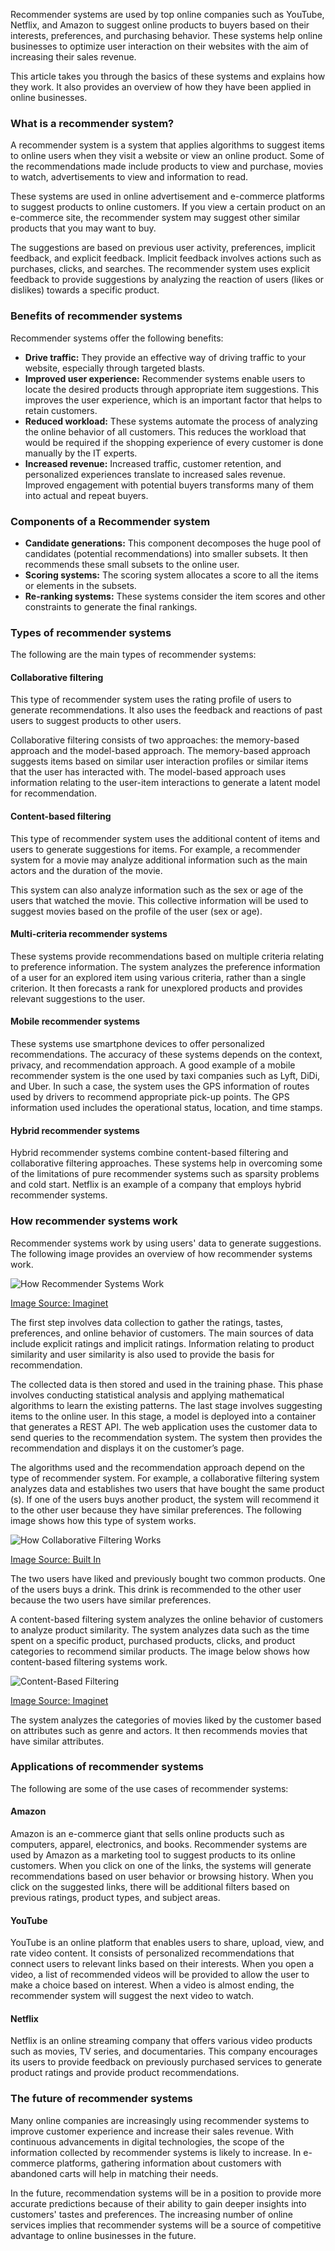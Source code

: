 Recommender systems are used by top online companies such as YouTube, Netflix, and Amazon to suggest online products to buyers based on their interests, preferences, and purchasing behavior. These systems help online businesses to optimize user interaction on their websites with the aim of increasing their sales revenue.

This article takes you through the basics of these systems and explains how they work. It also provides an overview of how they have been applied in online businesses. 

### What is a recommender system?
A recommender system is a system that applies algorithms to suggest items to online users when they visit a website or view an online product. Some of the recommendations made include products to view and purchase, movies to watch, advertisements to view and information to read. 

These systems are used in online advertisement and e-commerce platforms to suggest products to online customers. If you view a certain product on an e-commerce site, the recommender system may suggest other similar products that you may want to buy. 

The suggestions are based on previous user activity, preferences, implicit feedback, and explicit feedback. Implicit feedback involves actions such as purchases, clicks, and searches. The recommender system uses explicit feedback to provide suggestions by analyzing the reaction of users (likes or dislikes) towards a specific product. 

### Benefits of recommender systems
Recommender systems offer the following benefits:
- **Drive traffic:** They provide an effective way of driving traffic to your website, especially through targeted blasts. 
- **Improved user experience:** Recommender systems enable users to locate the desired products through appropriate item suggestions. This improves the user experience, which is an important factor that helps to retain customers.
- **Reduced workload:** These systems automate the process of analyzing the online behavior of all customers. This reduces the workload that would be required if the shopping experience of every customer is done manually by the IT experts. 
- **Increased revenue:** Increased traffic, customer retention, and personalized experiences translate to increased sales revenue. Improved engagement with potential buyers transforms many of them into actual and repeat buyers. 
  
### Components of a Recommender system
- **Candidate generations:** This component decomposes the huge pool of candidates (potential recommendations) into smaller subsets. It then recommends these small subsets to the online user. 
- **Scoring systems:** The scoring system allocates a score to all the items or elements in the subsets. 
- **Re-ranking systems:** These systems consider the item scores and other constraints to generate the final rankings.
  
### Types of recommender systems
The following are the main types of recommender systems:

#### Collaborative filtering
This type of recommender system uses the rating profile of users to generate recommendations. It also uses the feedback and reactions of past users to suggest products to other users. 

Collaborative filtering consists of two approaches: the memory-based approach and the model-based approach. The memory-based approach suggests items based on similar user interaction profiles or similar items that the user has interacted with. The model-based approach uses information relating to the user-item interactions to generate a latent model for recommendation.

#### Content-based filtering
This type of recommender system uses the additional content of items and users to generate suggestions for items. For example, a recommender system for a movie may analyze additional information such as the main actors and the duration of the movie. 

This system can also analyze information such as the sex or age of the users that watched the movie. This collective information will be used to suggest movies based on the profile of the user (sex or age).

#### Multi-criteria recommender systems
These systems provide recommendations based on multiple criteria relating to preference information. The system analyzes the preference information of a user for an explored item using various criteria, rather than a single criterion. It then forecasts a rank for unexplored products and provides relevant suggestions to the user. 

#### Mobile recommender systems
These systems use smartphone devices to offer personalized recommendations. The accuracy of these systems depends on the context, privacy, and recommendation approach. A good example of a mobile recommender system is the one used by taxi companies such as Lyft, DiDi, and Uber. In such a case, the system uses the GPS information of routes used by drivers to recommend appropriate pick-up points. The GPS information used includes the operational status, location, and time stamps. 

#### Hybrid recommender systems
Hybrid recommender systems combine content-based filtering and collaborative filtering approaches. These systems help in overcoming some of the limitations of pure recommender systems such as sparsity problems and cold start. Netflix is an example of a company that employs hybrid recommender systems.

### How recommender systems work
Recommender systems work by using users' data to generate suggestions. The following image provides an overview of how recommender systems work. 

![How Recommender Systems Work](/engineering-education/recommender-system-explained/how-recommender-systems-work.jpg)

[Image Source: Imaginet](https://www.imaginet.com/wp/wp-content/uploads/2020/07/process-1.png)

The first step involves data collection to gather the ratings, tastes, preferences, and online behavior of customers. The main sources of data include explicit ratings and implicit ratings. Information relating to product similarity and user similarity is also used to provide the basis for recommendation. 

The collected data is then stored and used in the training phase. This phase involves conducting statistical analysis and applying mathematical algorithms to learn the existing patterns. The last stage involves suggesting items to the online user. In this stage, a model is deployed into a container that generates a REST API. The web application uses the customer data to send queries to the recommendation system. The system then provides the recommendation and displays it on the customer’s page. 

The algorithms used and the recommendation approach depend on the type of recommender system. For example, a collaborative filtering system analyzes data and establishes two users that have bought the same product (s). If one of the users buys another product, the system will recommend it to the other user because they have similar preferences. The following image shows how this type of system works. 

![How Collaborative Filtering Works](/engineering-education/recommender-system-explained/how-collaborative-filtering-works.png)

[Image Source: Built In](https://builtin.com/sites/default/files/styles/ckeditor_optimize/public/inline-images/recommendation-system-machine-learning-user-similarity.png)

The two users have liked and previously bought two common products. One of the users buys a drink. This drink is recommended to the other user because the two users have similar preferences.

A content-based filtering system analyzes the online behavior of customers to analyze product similarity. The system analyzes data such as the time spent on a specific product, purchased products, clicks, and product categories to recommend similar products. The image below shows how content-based filtering systems work. 

![Content-Based Filtering](/engineering-education/recommender-system-explained/content-based-filtering.jpg)

[Image Source: Imaginet](https://www.imaginet.com/wp/wp-content/uploads/2020/07/content-based.png)

The system analyzes the categories of movies liked by the customer based on attributes such as genre and actors. It then recommends movies that have similar attributes. 

### Applications of recommender systems
The following are some of the use cases of recommender systems:

#### Amazon
Amazon is an e-commerce giant that sells online products such as computers, apparel, electronics, and books. Recommender systems are used by Amazon as a marketing tool to suggest products to its online customers. When you click on one of the links, the systems will generate recommendations based on user behavior or browsing history. When you click on the suggested links, there will be additional filters based on previous ratings, product types, and subject areas. 

#### YouTube
YouTube is an online platform that enables users to share, upload, view, and rate video content. It consists of personalized recommendations that connect users to relevant links based on their interests. When you open a video, a list of recommended videos will be provided to allow the user to make a choice based on interest. When a video is almost ending, the recommender system will suggest the next video to watch. 

#### Netflix
Netflix is an online streaming company that offers various video products such as movies, TV series, and documentaries. This company encourages its users to provide feedback on previously purchased services to generate product ratings and provide product recommendations. 

### The future of recommender systems
Many online companies are increasingly using recommender systems to improve customer experience and increase their sales revenue. With continuous advancements in digital technologies, the scope of the information collected by recommender systems is likely to increase. In e-commerce platforms, gathering information about customers with abandoned carts will help in matching their needs. 

In the future, recommendation systems will be in a position to provide more accurate predictions because of their ability to gain deeper insights into customers' tastes and preferences. The increasing number of online services implies that recommender systems will be a source of competitive advantage to online businesses in the future.

